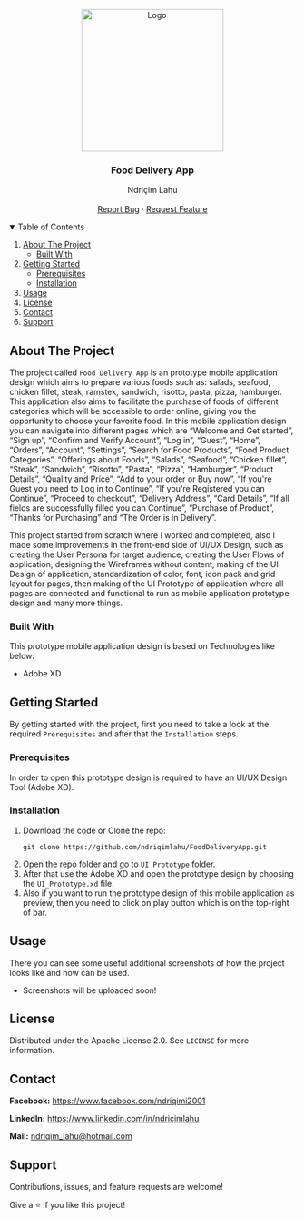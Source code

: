 <!-- PROJECT LOGO -->
<p align="center">
  <img src="https://github.com/ndriqimlahu/NdriqimLahuPortfolio/blob/main/assets/img/portfolio/FoodDeliveryApp.png" alt="Logo" width="250" height="250">
  <h3 align="center">Food Delivery App</h3>
  <p align="center">
    Ndriçim Lahu
    <br>
    <br>
    <a href="https://github.com/ndriqimlahu/FoodDeliveryApp/issues">Report Bug</a>
    ·
    <a href="https://github.com/ndriqimlahu/FoodDeliveryApp/issues">Request Feature</a>
  </p>
</p>


<!-- TABLE OF CONTENTS -->
<details open="open">
  <summary>Table of Contents</summary>
  <ol>
    <li>
      <a href="#about-the-project">About The Project</a>
      <ul>
        <li><a href="#built-with">Built With</a></li>
      </ul>
    </li>
    <li>
      <a href="#getting-started">Getting Started</a>
      <ul>
        <li><a href="#prerequisites">Prerequisites</a></li>
        <li><a href="#installation">Installation</a></li>
      </ul>
    </li>
    <li><a href="#usage">Usage</a></li>
    <li><a href="#license">License</a></li>
    <li><a href="#contact">Contact</a></li>
    <li><a href="#support">Support</a></li>
  </ol>
</details>


<!-- ABOUT THE PROJECT -->
## About The Project

The project called `Food Delivery App` is an prototype mobile application design which aims to prepare various foods such as: salads, seafood, chicken fillet, steak, ramstek, sandwich, risotto, pasta, pizza, hamburger. This application also aims to facilitate the purchase of foods of different categories which will be accessible to order online, giving you the opportunity to choose your favorite food. In this mobile application design you can navigate into different pages which are “Welcome and Get started”, “Sign up”, “Confirm and Verify Account”, “Log in”, “Guest”, “Home”, “Orders”, “Account”, “Settings”, “Search for Food Products”, “Food Product Categories”, “Offerings about Foods”, “Salads”, “Seafood”, “Chicken fillet”, “Steak”, “Sandwich”, “Risotto”, “Pasta”, “Pizza”, “Hamburger”, “Product Details”, “Quality and Price”, “Add to your order or Buy now”, “If you're Guest you need to Log in to Continue”, “If you're Registered you can Continue”, “Proceed to checkout”, “Delivery Address”, “Card Details”, “If all fields are successfully filled you can Continue”, “Purchase of Product”, “Thanks for Purchasing” and “The Order is in Delivery”.

This project started from scratch where I worked and completed, also I made some improvements in the front-end side of UI/UX Design, such as creating the User Persona for target audience, creating the User Flows of application, designing the Wireframes without content, making of the UI Design of application, standardization of color, font, icon pack and grid layout for pages, then making of the UI Prototype of application where all pages are connected and functional to run as mobile application prototype design and many more things.


### Built With

This prototype mobile application design is based on Technologies like below:

* Adobe XD


<!-- GETTING STARTED -->
## Getting Started

By getting started with the project, first you need to take a look at the required `Prerequisites` and after that the `Installation` steps.


### Prerequisites

In order to open this prototype design is required to have an UI/UX Design Tool (Adobe XD).


### Installation

1. Download the code or Clone the repo:
   ```terminal
   git clone https://github.com/ndriqimlahu/FoodDeliveryApp.git
   ```
2. Open the repo folder and go to `UI Prototype` folder.
3. After that use the Adobe XD and open the prototype design by choosing the `UI_Prototype.xd` file.
4. Also if you want to run the prototype design of this mobile application as preview, then you need to click on play button which is on the top-right of bar.


<!-- USAGE -->
## Usage

There you can see some useful additional screenshots of how the project looks like and how can be used.

* Screenshots will be uploaded soon!


<!-- LICENSE -->
## License

Distributed under the Apache License 2.0. See `LICENSE` for more information.


<!-- CONTACT -->
## Contact

**Facebook:** https://www.facebook.com/ndriqimi2001

**LinkedIn:** https://www.linkedin.com/in/ndriçimlahu

**Mail:** ndriqim_lahu@hotmail.com


<!-- SUPPORT -->
## Support

Contributions, issues, and feature requests are welcome!

Give a ⭐️ if you like this project!
